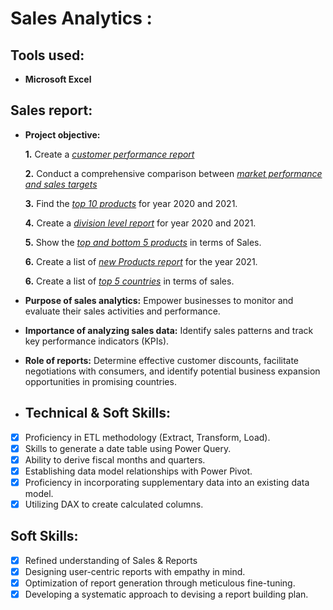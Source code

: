 # Sales Analytics :

## Tools used:

- **Microsoft Excel**

## Sales report:

- **Project objective:** 

    **1.** Create a _[customer performance report](https://github.com/Vivek-S1n9h/Sales-Analytics-Report/blob/main/Customer_perfomance_report.pdf)_ 

    **2.** Conduct a comprehensive comparison between _[market performance and sales targets](https://github.com/Vivek-S1n9h/Sales-Analytics-Report/blob/main/Market_performance_vs_Target_2019-2021.pdf)_

    **3.** Find  the _[top 10 products](https://github.com/Vivek-S1n9h/Sales-Analytics-Report/blob/main/Top_10_Products_2020-2021.pdf)_ for year 2020 and 2021.

    **4.** Create a _[division level report](https://github.com/Vivek-S1n9h/Sales-Analytics-Report/blob/main/Division_level_report.pdf)_ for year 2020 and 2021.

    **5.** Show the _[top and bottom 5 products](https://github.com/Vivek-S1n9h/Sales-Analytics-Report/blob/main/Top_and_Bottom_5_Products.pdf)_ in terms of Sales.

    **6.** Create a list of _[new Products report](https://github.com/Vivek-S1n9h/Sales-Analytics-Report/blob/main/New_Products_2021.pdf)_ for the year 2021.

    **6.** Create a list of _[top 5 countries](https://github.com/Vivek-S1n9h/Sales-Analytics-Report/blob/main/Top_5_Country_2021.pdf)_ in terms of sales.

- **Purpose of sales analytics:** Empower businesses to monitor and evaluate their sales activities and performance.

- **Importance of analyzing sales data:** Identify sales patterns and track key performance indicators (KPIs).

- **Role of reports:** Determine effective customer discounts, facilitate negotiations with consumers, and identify potential business expansion opportunities in promising countries.

- ## Technical & Soft Skills:
- [x]	Proficiency in ETL methodology (Extract, Transform, Load).
- [x]	Skills to generate a date table using Power Query.
- [x]	Ability to derive fiscal months and quarters.
- [x]	Establishing data model relationships with Power Pivot.
- [x]	Proficiency in incorporating supplementary data into an existing data model.
- [x]	Utilizing DAX to create calculated columns.

## Soft Skills:
- [x]	Refined understanding of Sales & Reports
- [x]	Designing user-centric reports with empathy in mind.
- [x]	Optimization of report generation through meticulous fine-tuning.
- [x]	Developing a systematic approach to devising a report building plan.
